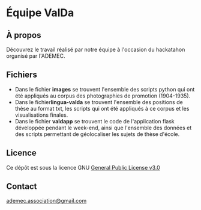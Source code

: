 # Équipe ValDa

## À propos
Découvrez le travail réalisé par notre équipe à l'occasion du hackatahon organisé par l'ADEMEC.

## Fichiers
* Dans le fichier **images** se trouvent l'ensemble des scripts python qui ont été appliqués au corpus des photographies de promotion (1904-1935). 
* Dans le fichier**lingua-valda** se trouvent l'ensemble des positions de thèse au format txt, les scripts qui ont été appliqués à ce corpus et les visualisations finales.
* Dans le fichier **valdapp** se trouvent le code de l'application flask développée pendant le week-end, ainsi que l'ensemble des données et des scripts permettant de géolocaliser les sujets de thèse d'école.


## Licence
Ce dépôt est sous la licence GNU [General Public License v3.0](https://github.com/ademec/Valda/blob/flask/LICENSE)

## Contact
ademec.association@gmail.com
